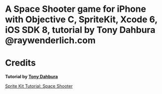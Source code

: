 # A Space Shooter game for iPhone with Objective C, SpriteKit, Xcode 6, iOS SDK 8, tutorial by Tony Dahbura @raywenderlich.com

# Credits

**Tutorial by [Tony Dahbura](http://www.raywenderlich.com/u/tdahbura)**

[Sprite Kit Tutorial: Space Shooter](http://www.raywenderlich.com/49625/sprite-kit-tutorial-space-shooter)
